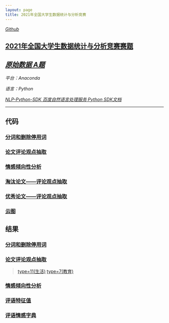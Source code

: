 ```yaml
---
layout: page
title: 2021年全国大学生数据统计与分析竞赛
---
```

[*Github*](https://github.com/chenxiaolong2019/Data-Statistics-and-Analysis-Competition)

## [2021年全国大学生数据统计与分析竞赛赛题](https://github.com/chenxiaolong2019/Data-Statistics-and-Analysis-Competition/2021年全国大学生数据统计与分析竞赛赛题.zip)
## [*原始数据 A题*](https://github.com/chenxiaolong2019/Data-Statistics-and-Analysis-Competition/A题.docx)

*平台：Anaconda*

*语言：Python*

[*NLP-Python-SDK 百度自然语言处理服务 Python SDK文档*](https://ai.baidu.com/ai-doc/NLP/tk6z52b9z)

---

## **代码**
### [分词和删除停用词](https://github.com/chenxiaolong2019/Data-Statistics-and-Analysis-Competition/分词和删除停用词.py)
### [论文评论观点抽取](https://github.com/chenxiaolong2019/Data-Statistics-and-Analysis-Competition/论文评论观点抽取.py)
### [情感倾向性分析](https://github.com/chenxiaolong2019/Data-Statistics-and-Analysis-Competition/情感倾向性分析.py)
### [淘汰论文——评论观点抽取](https://github.com/chenxiaolong2019/Data-Statistics-and-Analysis-Competition/淘汰论文——评论观点抽取.py)
### [优秀论文——评论观点抽取](https://github.com/chenxiaolong2019/Data-Statistics-and-Analysis-Competition/优秀论文——评论观点抽取.py)
### [云图](https://github.com/chenxiaolong2019/Data-Statistics-and-Analysis-Competition/云图.py)

## **结果**
### [分词和删除停用词](https://github.com/chenxiaolong2019/Data-Statistics-and-Analysis-Competition/result)
### [论文评论观点抽取](https://github.com/chenxiaolong2019/Data-Statistics-and-Analysis-Competition/result)
> [type=11(生活)](https://github.com/chenxiaolong2019/Data-Statistics-and-Analysis-Competition/result)
> [type=7(教育)](https://github.com/chenxiaolong2019/Data-Statistics-and-Analysis-Competition/result)

### [情感倾向性分析](https://github.com/chenxiaolong2019/Data-Statistics-and-Analysis-Competition/result)
### [评语特征值](https://github.com/chenxiaolong2019/Data-Statistics-and-Analysis-Competition/result)
### [评语情感字典](https://github.com/chenxiaolong2019/Data-Statistics-and-Analysis-Competition/result)
